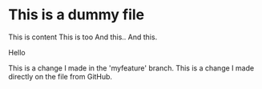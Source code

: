 # This is a dummy file

This is content
	This is too
	And this..
	And this.

Hello

This is a change I made in the 'myfeature' branch.
This is a change I made directly on the file from GitHub.
